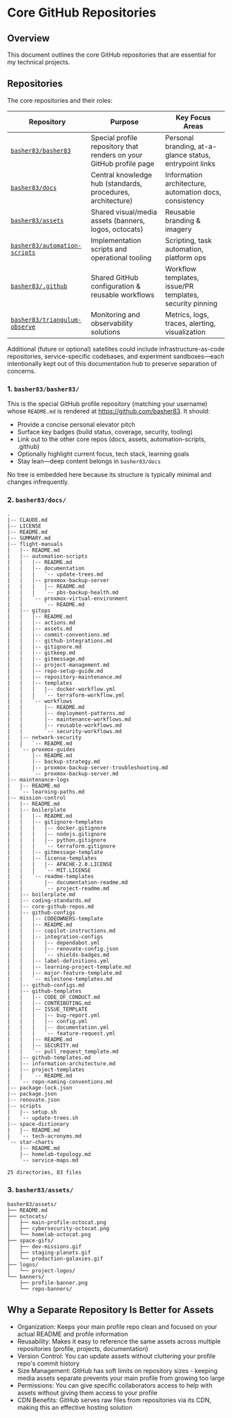 # Core GitHub Repositories

## Overview

This document outlines the core GitHub repositories that are essential for my technical projects.

## Repositories

The core repositories and their roles:

| Repository                                                                      | Purpose                                                             | Key Focus Areas                                          |
| ------------------------------------------------------------------------------- | ------------------------------------------------------------------- | -------------------------------------------------------- |
| [`basher83/basher83`](https://github.com/basher83/basher83)                     | Special profile repository that renders on your GitHub profile page | Personal branding, at-a-glance status, entrypoint links  |
| [`basher83/docs`](https://github.com/basher83/docs)                             | Central knowledge hub (standards, procedures, architecture)         | Information architecture, automation docs, consistency   |
| [`basher83/assets`](https://github.com/basher83/assets)                         | Shared visual/media assets (banners, logos, octocats)               | Reusable branding & imagery                              |
| [`basher83/automation-scripts`](https://github.com/basher83/automation-scripts) | Implementation scripts and operational tooling                      | Scripting, task automation, platform ops                 |
| [`basher83/.github`](https://github.com/basher83/.github)                       | Shared GitHub configuration & reusable workflows                    | Workflow templates, issue/PR templates, security pinning |
| [`basher83/triangulum-observe`](https://github.com/basher83/triangulum-observe) | Monitoring and observability solutions                              | Metrics, logs, traces, alerting, visualization           |

Additional (future or optional) satellites could include infrastructure-as-code repositories,
service-specific codebases, and experiment sandboxes—each intentionally kept out of this
documentation hub to preserve separation of concerns.

### 1. `basher83/basher83/`

This is the special GitHub profile repository (matching your username) whose `README.md` is rendered
at https://github.com/basher83. It should:

- Provide a concise personal elevator pitch
- Surface key badges (build status, coverage, security, tooling)
- Link out to the other core repos (docs, assets, automation-scripts, .github)
- Optionally highlight current focus, tech stack, learning goals
- Stay lean—deep content belongs in `basher83/docs`

No tree is embedded here because its structure is typically minimal and changes infrequently.

### 2. `basher83/docs/`

<!-- DOCS-TREE-START -->
```plaintext
.
|-- CLAUDE.md
|-- LICENSE
|-- README.md
|-- SUMMARY.md
|-- flight-manuals
|   |-- README.md
|   |-- automation-scripts
|   |   |-- README.md
|   |   |-- documentation
|   |   |   `-- update-trees.md
|   |   |-- proxmox-backup-server
|   |   |   |-- README.md
|   |   |   `-- pbs-backup-health.md
|   |   `-- proxmox-virtual-environment
|   |       `-- README.md
|   |-- gitops
|   |   |-- README.md
|   |   |-- actions.md
|   |   |-- assets.md
|   |   |-- commit-conventions.md
|   |   |-- github-integrations.md
|   |   |-- gitignore.md
|   |   |-- gitkeep.md
|   |   |-- gitmessage.md
|   |   |-- project-management.md
|   |   |-- repo-setup-guide.md
|   |   |-- repository-maintenance.md
|   |   |-- templates
|   |   |   |-- docker-workflow.yml
|   |   |   `-- terraform-workflow.yml
|   |   `-- workflows
|   |       |-- README.md
|   |       |-- deployment-patterns.md
|   |       |-- maintenance-workflows.md
|   |       |-- reusable-workflows.md
|   |       `-- security-workflows.md
|   |-- network-security
|   |   `-- README.md
|   `-- proxmox-guides
|       |-- README.md
|       |-- backup-strategy.md
|       |-- proxmox-backup-server-troubleshooting.md
|       `-- proxmox-backup-server.md
|-- maintenance-logs
|   |-- README.md
|   `-- learning-paths.md
|-- mission-control
|   |-- README.md
|   |-- boilerplate
|   |   |-- README.md
|   |   |-- gitignore-templates
|   |   |   |-- docker.gitignore
|   |   |   |-- nodejs.gitignore
|   |   |   |-- python.gitignore
|   |   |   `-- terraform.gitignore
|   |   |-- gitmessage-template
|   |   |-- license-templates
|   |   |   |-- APACHE-2.0.LICENSE
|   |   |   `-- MIT.LICENSE
|   |   `-- readme-templates
|   |       |-- documentation-readme.md
|   |       `-- project-readme.md
|   |-- boilerplate.md
|   |-- coding-standards.md
|   |-- core-github-repos.md
|   |-- github-configs
|   |   |-- CODEOWNERS-template
|   |   |-- README.md
|   |   |-- copilot-instructions.md
|   |   |-- integration-configs
|   |   |   |-- dependabot.yml
|   |   |   |-- renovate-config.json
|   |   |   `-- shields-badges.md
|   |   |-- label-definitions.yml
|   |   |-- learning-project-template.md
|   |   |-- major-feature-template.md
|   |   `-- milestone-templates.md
|   |-- github-configs.md
|   |-- github-templates
|   |   |-- CODE_OF_CONDUCT.md
|   |   |-- CONTRIBUTING.md
|   |   |-- ISSUE_TEMPLATE
|   |   |   |-- bug-report.yml
|   |   |   |-- config.yml
|   |   |   |-- documentation.yml
|   |   |   `-- feature-request.yml
|   |   |-- README.md
|   |   |-- SECURITY.md
|   |   `-- pull_request_template.md
|   |-- github-templates.md
|   |-- information-architecture.md
|   |-- project-templates
|   |   `-- README.md
|   `-- repo-naming-conventions.md
|-- package-lock.json
|-- package.json
|-- renovate.json
|-- scripts
|   |-- setup.sh
|   `-- update-trees.sh
|-- space-dictionary
|   |-- README.md
|   `-- tech-acronyms.md
`-- star-charts
    |-- README.md
    |-- homelab-topology.md
    `-- service-maps.md

25 directories, 83 files
```
<!-- DOCS-TREE-END -->

### 3. `basher83/assets/`

```plaintext
basher83/assets/
├── README.md
├── octocats/
│   ├── main-profile-octocat.png
│   ├── cybersecurity-octocat.png
│   └── homelab-octocat.png
├── space-gifs/
│   ├── dev-missions.gif
│   ├── staging-planets.gif
│   └── production-galaxies.gif
├── logos/
│   └── project-logos/
└── banners/
    ├── profile-banner.png
    └── repo-banners/
```

## Why a Separate Repository Is Better for Assets

- Organization: Keeps your main profile repo clean and focused on your actual README and profile
  information
- Reusability: Makes it easy to reference the same assets across multiple repositories (profile,
  projects, documentation)
- Version Control: You can update assets without cluttering your profile repo's commit history
- Size Management: GitHub has soft limits on repository sizes - keeping media assets separate
  prevents your main profile from growing too large
- Permissions: You can give specific collaborators access to help with assets without giving them
  access to your profile
- CDN Benefits: GitHub serves raw files from repositories via its CDN, making this an effective
  hosting solution
